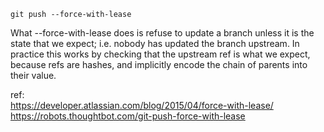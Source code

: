     git push --force-with-lease

What --force-with-lease does is refuse to update a branch unless it is the state that we expect; i.e. nobody has updated the branch upstream. In practice this works by checking that the upstream ref is what we expect, because refs are hashes, and implicitly encode the chain of parents into their value.

ref:
<br />https://developer.atlassian.com/blog/2015/04/force-with-lease/
https://robots.thoughtbot.com/git-push-force-with-lease 